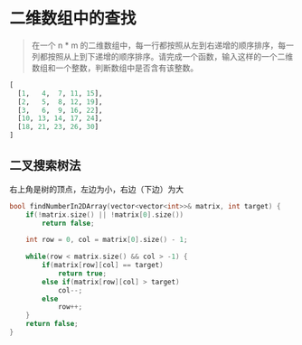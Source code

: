 # 二维数组中的查找

> 在一个 n * m 的二维数组中，每一行都按照从左到右递增的顺序排序，每一列都按照从上到下递增的顺序排序。请完成一个函数，输入这样的一个二维数组和一个整数，判断数组中是否含有该整数。
```py
[
  [1,   4,  7, 11, 15],
  [2,   5,  8, 12, 19],
  [3,   6,  9, 16, 22],
  [10, 13, 14, 17, 24],
  [18, 21, 23, 26, 30]
]
```

## 二叉搜索树法
右上角是树的顶点，左边为小，右边（下边）为大
```c++
bool findNumberIn2DArray(vector<vector<int>>& matrix, int target) {
    if(!matrix.size() || !matrix[0].size()) 
        return false;
    
    int row = 0, col = matrix[0].size() - 1;
    
    while(row < matrix.size() && col > -1) {
        if(matrix[row][col] == target)
            return true;
        else if(matrix[row][col] > target) 
            col--;
        else 
            row++;
    }
    return false;
}
```